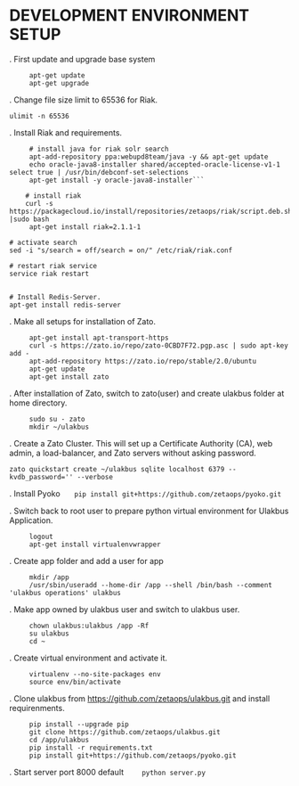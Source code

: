 DEVELOPMENT ENVIRONMENT SETUP
=============================

 . First update and upgrade base system
``` 
     apt-get update
     apt-get upgrade
```     
 . Change file size limit to 65536 for Riak.
 
    ulimit -n 65536
     
 . Install Riak and requirements. 
```
     # install java for riak solr search
     apt-add-repository ppa:webupd8team/java -y && apt-get update
     echo oracle-java8-installer shared/accepted-oracle-license-v1-1 select true | /usr/bin/debconf-set-selections
     apt-get install -y oracle-java8-installer```

    # install riak
    curl -s https://packagecloud.io/install/repositories/zetaops/riak/script.deb.sh |sudo bash
     apt-get install riak=2.1.1-1
```
    # activate search
    sed -i "s/search = off/search = on/" /etc/riak/riak.conf 
     
    # restart riak service
    service riak restart     
    
    
    # Install Redis-Server.
    apt-get install redis-server
     
 . Make all setups for installation of Zato.
```
     apt-get install apt-transport-https
     curl -s https://zato.io/repo/zato-0CBD7F72.pgp.asc | sudo apt-key add -
     apt-add-repository https://zato.io/repo/stable/2.0/ubuntu
     apt-get update
     apt-get install zato
```     
  . After installation of Zato, switch to zato(user) and create ulakbus folder at home directory.
```
     sudo su - zato
     mkdir ~/ulakbus
```     
     
     
 .  Create a Zato Cluster. This will set up a Certificate Authority (CA), web admin, a load-balancer, and Zato servers without asking password.

```zato quickstart create ~/ulakbus sqlite localhost 6379 --kvdb_password='' --verbose``` 
 
 .  Install Pyoko
```    pip install git+https://github.com/zetaops/pyoko.git ```
    

 . Switch back to root user to prepare python virtual environment for Ulakbus Application.
```
     logout
     apt-get install virtualenvwrapper
```     
 
 . Create app folder and add a user for app
```
     mkdir /app
     /usr/sbin/useradd --home-dir /app --shell /bin/bash --comment 'ulakbus operations' ulakbus
```
 . Make app owned by ulakbus user and switch to ulakbus user.
```
     chown ulakbus:ulakbus /app -Rf
     su ulakbus
     cd ~
``` 
 . Create virtual environment and activate it.
```  
     virtualenv --no-site-packages env
     source env/bin/activate
``` 
 . Clone ulakbus from https://github.com/zetaops/ulakbus.git and install requirenments.
```  
     pip install --upgrade pip
     git clone https://github.com/zetaops/ulakbus.git
     cd /app/ulakbus
     pip install -r requirements.txt
     pip install git+https://github.com/zetaops/pyoko.git
``` 
 . Start server port 8000 default
```     python server.py  ```

